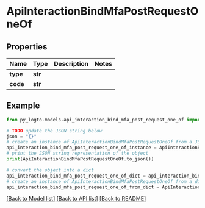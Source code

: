 # ApiInteractionBindMfaPostRequestOneOf


## Properties

Name | Type | Description | Notes
------------ | ------------- | ------------- | -------------
**type** | **str** |  | 
**code** | **str** |  | 

## Example

```python
from py_logto.models.api_interaction_bind_mfa_post_request_one_of import ApiInteractionBindMfaPostRequestOneOf

# TODO update the JSON string below
json = "{}"
# create an instance of ApiInteractionBindMfaPostRequestOneOf from a JSON string
api_interaction_bind_mfa_post_request_one_of_instance = ApiInteractionBindMfaPostRequestOneOf.from_json(json)
# print the JSON string representation of the object
print(ApiInteractionBindMfaPostRequestOneOf.to_json())

# convert the object into a dict
api_interaction_bind_mfa_post_request_one_of_dict = api_interaction_bind_mfa_post_request_one_of_instance.to_dict()
# create an instance of ApiInteractionBindMfaPostRequestOneOf from a dict
api_interaction_bind_mfa_post_request_one_of_from_dict = ApiInteractionBindMfaPostRequestOneOf.from_dict(api_interaction_bind_mfa_post_request_one_of_dict)
```
[[Back to Model list]](../README.md#documentation-for-models) [[Back to API list]](../README.md#documentation-for-api-endpoints) [[Back to README]](../README.md)


